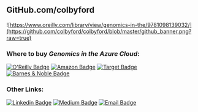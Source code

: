 ## GitHub.com/colbyford

![https://www.oreilly.com/library/view/genomics-in-the/9781098139032/](https://github.com/colbyford/colbyford/blob/master/github_banner.png?raw=true)

<!--
![Colby's GitHub Stats](https://github-readme-stats.vercel.app/api?username=colbyford&bg_color=30,eb7800,000058&title_color=fff&text_color=fff&include_all_commits=true)
[![Top Languages](https://github-readme-stats.vercel.app/api/top-langs/?username=colbyford&layout=compact)](https://github.com/colbyford)
<br>
[![sparkitecture.io](https://github-readme-stats.vercel.app/api/pin/?username=colbyford&repo=sparkitecture&title_color=fff&icon_color=f9f9f9&text_color=9f9f9f&bg_color=151515)](https://github.com/colbyford/sparkitecture)
[![StrainHub](https://github-readme-stats.vercel.app/api/pin/?username=colbyford&repo=StrainHub&title_color=fff&icon_color=f9f9f9&text_color=9f9f9f&bg_color=151515)](https://github.com/colbyford/StrainHub)
-->

<h3 align="left">Where to buy <i>Genomics in the Azure Cloud</i>:</h3>

[![O'Reilly Badge](https://img.shields.io/badge/O'Reilly-d3002d?style=for-the-badge&logo=bookstack&logoColor=white)](https://www.oreilly.com/library/view/genomics-in-the/9781098139032/)
[![Amazon Badge](https://img.shields.io/badge/Amazon-FF9900?style=for-the-badge&logo=amazon&logoColor=white)](https://www.amazon.com/Genomics-Azure-Cloud-Bioinformatics-Enterprise-Grade/dp/1098139046)
[![Target Badge](https://img.shields.io/badge/Target-E80018?style=for-the-badge&logo=target&logoColor=white)](https://www.target.com/p/genomics-in-the-azure-cloud-by-colby-ford-paperback/-/A-87567449)
[![Barnes & Noble Badge](https://img.shields.io/badge/Barnes%20&%20Noble-34614a?style=for-the-badge&logo=bookstack&logoColor=white)](https://www.barnesandnoble.com/w/genomics-in-the-azure-cloud-colby-ford/1142086614)

### Other Links:
[![Linkedin Badge](https://img.shields.io/badge/LinkedIn-0077B5?style=for-the-badge&logo=linkedin&logoColor=white)](https://www.linkedin.com/in/colbyford/)
[![Medium Badge](https://img.shields.io/badge/Medium%20Blog-12100E?style=for-the-badge&logo=medium&logoColor=white)](https://medium.com/@colbyford)
[![Email Badge](https://img.shields.io/badge/Email-D14836?style=for-the-badge&logo=gmail&logoColor=white)](mailto:colby.ford@uncc.edu)

<!--
🧬
👨‍🔬
🧑‍
💻
☁️
🦠
-->
